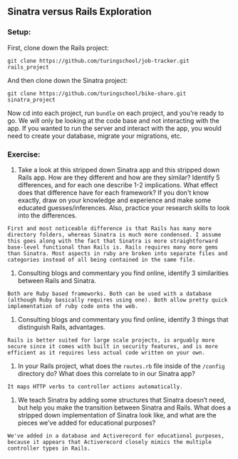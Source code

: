 ## Sinatra versus Rails Exploration

### Setup:

First, clone down the Rails project:

```terminal
git clone https://github.com/turingschool/job-tracker.git rails_project
```

And then clone down the Sinatra project:

```terminal
git clone https://github.com/turingschool/bike-share.git sinatra_project
```
Now cd into each project, run `bundle` on each project, and you're ready to go. We will only be looking at the code base and not interacting with the app. If you wanted to run the server and interact with the app, you would need to create your database, migrate your migrations, etc.

### Exercise:

1. Take a look at this stripped down Sinatra app and this stripped down Rails app. How are they different and how are they similar? Identify 5 differences, and for each one describe 1-2 implications. What effect does that difference have for each framework? If you don't know exactly, draw on your knowledge and experience and make some educated guesses/inferences. Also, practice your research skills to look into the differences.

`First and most noticeable difference is that Rails has many more directory folders, whereas Sinatra is much more condensed. I assume this goes along with the fact that Sinatra is more straightforward base-level functional than Rails is. Rails requires many more gems than Sinatra. Most aspects in ruby are broken into separate files and categories instead of all being contained in the same file.`

1. Consulting blogs and commentary you find online, identify 3 similarities between Rails and Sinatra.

`Both are Ruby based frameworks. Both can be used with a database (although Ruby basically requires using one). Both allow pretty quick implementation of ruby code onto the web.`

1. Consulting blogs and commentary you find online, identify 3 things that distinguish Rails, advantages.

`Rails is better suited for large scale projects, is arguably more secure since it comes with built in security features, and is more efficient as it requires less actual code written on your own.`

1. In your Rails project, what does the `routes.rb` file inside of the `/config` directory do? What does this correlate to in our Sinatra app?

`It maps HTTP verbs to controller actions automatically.`

1. We teach Sinatra by adding some structures that Sinatra doesn’t need, but help you make the transition between Sinatra and Rails. What does a stripped down implementation of Sinatra look like, and what are the pieces we’ve added for educational purposes?

`We've added in a database and Activerecord for educational purposes, because it appears that Activerecord closely mimics the multiple controller types in Rails.`
